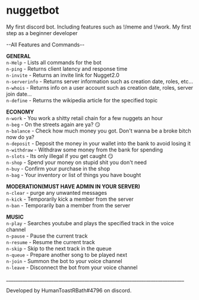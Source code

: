 # nuggetbot<br/>
My first discord bot. Including features such as !/meme and !/work. My first step as a beginner developer<br/>

--All Features and Commands--<br/>

**GENERAL**<br/>
```n-Help```  - Lists all commands for the bot<br/>
```n-ping``` - Returns client latency and response time<br/>
```n-invite``` - Returns an invite link for Nugget2.0<br/>
```n-serverinfo``` - Returns server information such as creation date, roles, etc...<br/>
```n-whois``` - Returns info on a user account such as creation date, roles, server join date...<br/>
```n-define``` - Returns the wikipedia article for the specified topic<br/>

**ECONOMY**<br/>
```n-work``` - You work a shitty retail chain for a few nuggets an hour<br/>
```n-beg``` - On the streets again are ya? :smirk:<br/>
```n-balance``` - Check how much money you got. Don't wanna be a broke bitch now do ya?<br/>
```n-deposit``` - Deposit the money in your wallet into the bank to avoid losing it<br/>
```n-withdraw``` - Withdraw some money from the bank for spending<br/>
```n-slots``` - Its only illegal if you get caught :smirk:<br/>
```n-shop``` - Spend your money on stupid shit you don't need<br/>
```n-buy``` - Confirm your purchase in the shop<br/>
```n-bag``` - Your inventory or list of things you have bought<br/>

**MODERATION(MUST HAVE ADMIN IN YOUR SERVER)**<br/>
```n-clear``` - purge any unwanted messages<br/>
```n-kick``` - Temporarily kick a member from the server<br/>
```n-ban``` - Temporarily ban a member from the server<br/>

**MUSIC**<br/>
```n-play``` - Searches youtube and plays the specified track in the voice channel<br/>
```n-pause``` - Pause the current track<br/>
```n-resume``` - Resume the current track<br/>
```n-skip``` - Skip to the next track in the queue<br/>
```n-queue``` - Prepare another song to be played next<br/>
```n-join``` - Summon the bot to your voice channel<br/>
```n-leave``` - Disconnect the bot from your voice channel<br/>

___________________________________________________________________________<br/>

Developed by HumanToastRBath#4796 on discord. <br/>
